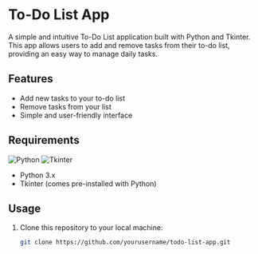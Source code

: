 # To-Do List App

A simple and intuitive To-Do List application built with Python and Tkinter. This app allows users to add and remove tasks from their to-do list, providing an easy way to manage daily tasks.

## Features

- Add new tasks to your to-do list
- Remove tasks from your list
- Simple and user-friendly interface

## Requirements

![Python](https://img.shields.io/badge/Python-3.x-blue.svg)
![Tkinter](https://img.shields.io/badge/Tkinter-8.x-blue.svg)

- Python 3.x
- Tkinter (comes pre-installed with Python)

## Usage

1. Clone this repository to your local machine:
   ```bash
   git clone https://github.com/yourusername/todo-list-app.git
